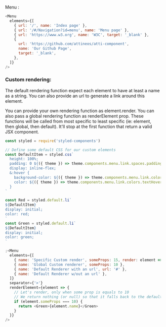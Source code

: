 Menu :

```js
<Menu
  elements={[
    { url: '/', name: 'Index page' },
    { url: '/#/Navigation?id=menu', name: 'Menu page' },
    { url: 'https://www.w3.org', name: 'W3C', target: '_blank' },
    {
      url: 'https://github.com/attineos/atti-component',
      name: 'Our Github Page',
      target: '_blank',
    },
  ]}
/>
```

### Custom rendering:

The default rendering function expect each element to have at least a name as a string.
You can also provide an url to generate a link around this element.

You can provide your own rendering function as element.render. You can also pass a global rendering function as renderElement prop.
These functions will be called from most specific to least specific (ie: element, then global, then default). It'll stop at the first function that return a valid JSX component.

```js
const styled = require('styled-components')

// Define some default CSS for our custom elements
const DefaultItem = styled.css`
  height: 100%;
  padding: 0 ${({ theme }) => theme.components.menu.link.spaces.paddingWidth};
  display: inline-flex;
  &:hover {
    background-color: ${({ theme }) => theme.components.menu.link.colors.backgroundHover};
    color: ${({ theme }) => theme.components.menu.link.colors.textHover};
  }
`

const Red = styled.default.li`
${DefaultItem}
display: initial; 
color: red;
`
const Green = styled.default.li`
${DefaultItem}
display: initial; 
color: green;
`

;<Menu
  elements={[
    { name: 'Specific Custom render', someProps: 15, render: element => <Red>{element.name}</Red> },
    { name: 'Global Custom renderer', someProps: 10 },
    { name: 'Default Renderer with an url', url: '#' },
    { name: 'Default Renderer w/out an url' },
  ]}
  separator={'>'}
  renderElement={element => {
    // Let's render, only when some prop is equals to 10
    // We return nothing (or null) so that it falls back to the default renderer
    if (element.someProps === 10) {
      return <Green>{element.name}</Green>
    }
  }}
/>
```
